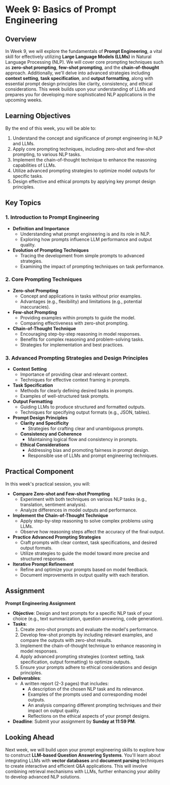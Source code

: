 # Week 9: Basics of Prompt Engineering

## Overview

In Week 9, we will explore the fundamentals of **Prompt Engineering**, a vital skill for effectively utilizing **Large Language Models (LLMs)** in Natural Language Processing (NLP). We will cover core prompting techniques such as **zero-shot prompting**, **few-shot prompting**, and the **chain-of-thought** approach. Additionally, we'll delve into advanced strategies including **context setting**, **task specification**, and **output formatting**, along with essential prompt design principles like clarity, consistency, and ethical considerations. This week builds upon your understanding of LLMs and prepares you for developing more sophisticated NLP applications in the upcoming weeks.

## Learning Objectives

By the end of this week, you will be able to:

1. Understand the concept and significance of prompt engineering in NLP and LLMs.
2. Apply core prompting techniques, including zero-shot and few-shot prompting, to various NLP tasks.
3. Implement the chain-of-thought technique to enhance the reasoning capabilities of LLMs.
4. Utilize advanced prompting strategies to optimize model outputs for specific tasks.
5. Design effective and ethical prompts by applying key prompt design principles.

## Key Topics

### 1. Introduction to Prompt Engineering

- **Definition and Importance**
  - Understanding what prompt engineering is and its role in NLP.
  - Exploring how prompts influence LLM performance and output quality.
- **Evolution of Prompting Techniques**
  - Tracing the development from simple prompts to advanced strategies.
  - Examining the impact of prompting techniques on task performance.

### 2. Core Prompting Techniques

- **Zero-shot Prompting**
  - Concept and applications in tasks without prior examples.
  - Advantages (e.g., flexibility) and limitations (e.g., potential inaccuracies).
- **Few-shot Prompting**
  - Providing examples within prompts to guide the model.
  - Comparing effectiveness with zero-shot prompting.
- **Chain-of-Thought Technique**
  - Encouraging step-by-step reasoning in model responses.
  - Benefits for complex reasoning and problem-solving tasks.
  - Strategies for implementation and best practices.

### 3. Advanced Prompting Strategies and Design Principles

- **Context Setting**
  - Importance of providing clear and relevant context.
  - Techniques for effective context framing in prompts.
- **Task Specification**
  - Methods for clearly defining desired tasks in prompts.
  - Examples of well-structured task prompts.
- **Output Formatting**
  - Guiding LLMs to produce structured and formatted outputs.
  - Techniques for specifying output formats (e.g., JSON, tables).
- **Prompt Design Principles**
  - **Clarity and Specificity**
    - Strategies for crafting clear and unambiguous prompts.
  - **Consistency and Coherence**
    - Maintaining logical flow and consistency in prompts.
  - **Ethical Considerations**
    - Addressing bias and promoting fairness in prompt design.
    - Responsible use of LLMs and prompt engineering techniques.

## Practical Component

In this week's practical session, you will:

- **Compare Zero-shot and Few-shot Prompting**
  - Experiment with both techniques on various NLP tasks (e.g., translation, sentiment analysis).
  - Analyze differences in model outputs and performance.
- **Implement the Chain-of-Thought Technique**
  - Apply step-by-step reasoning to solve complex problems using LLMs.
  - Observe how reasoning steps affect the accuracy of the final output.
- **Practice Advanced Prompting Strategies**
  - Craft prompts with clear context, task specifications, and desired output formats.
  - Utilize strategies to guide the model toward more precise and structured responses.
- **Iterative Prompt Refinement**
  - Refine and optimize your prompts based on model feedback.
  - Document improvements in output quality with each iteration.

## Assignment

**Prompt Engineering Assignment**

- **Objective**: Design and test prompts for a specific NLP task of your choice (e.g., text summarization, question answering, code generation).
- **Tasks**:
  1. Create zero-shot prompts and evaluate the model's performance.
  2. Develop few-shot prompts by including relevant examples, and compare the outputs with zero-shot results.
  3. Implement the chain-of-thought technique to enhance reasoning in model responses.
  4. Apply advanced prompting strategies (context setting, task specification, output formatting) to optimize outputs.
  5. Ensure your prompts adhere to ethical considerations and design principles.
- **Deliverables**:
  - A written report (2-3 pages) that includes:
    - A description of the chosen NLP task and its relevance.
    - Examples of the prompts used and corresponding model outputs.
    - An analysis comparing different prompting techniques and their impact on output quality.
    - Reflections on the ethical aspects of your prompt designs.
- **Deadline**: Submit your assignment by **Sunday at 11:59 PM**.

## Looking Ahead

Next week, we will build upon your prompt engineering skills to explore how to construct **LLM-based Question Answering Systems**. You'll learn about integrating LLMs with **vector databases** and **document parsing** techniques to create interactive and efficient Q&A applications. This will involve combining retrieval mechanisms with LLMs, further enhancing your ability to develop advanced NLP solutions.
